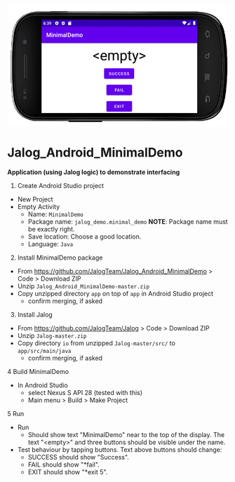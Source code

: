 ![Screenshot](https://github.com/JalogTeam/Jalog_Android_MinimalDemo/blob/main/doc/MinimalDemo_screenshot.jpg?raw=true  "Screenshot")
# Jalog_Android_MinimalDemo
**Application (using Jalog logic) to demonstrate interfacing**

1. Create Android Studio project
  * New Project
  * Empty Activity
    - Name: `MinimalDemo`
    - Package name: `jalog_demo.minimal_demo` 
         **NOTE**: Package name must be exactly right.
    - Save location: Choose a good location.
    - Language: `Java`

2. Install MinimalDemo package
  * From https://github.com/JalogTeam/Jalog_Android_MinimalDemo > Code > Download ZIP
  * Unzip `Jalog_Android_MinimalDemo-master.zip`
  * Copy unzipped directory `app` on top of `app` in Android Studio project
    - confirm merging, if asked

3. Install Jalog
  * From https://github.com/JalogTeam/Jalog > Code > Download ZIP
  * Unzip `Jalog-master.zip` 
  * Copy directory `io` from unzipped `Jalog-master/src/` to `app/src/main/java`
    - confirm merging, if asked

4 Build MinimalDemo

  * In Android Studio 
    - select Nexus S API 28 (tested with this)
    - Main menu > Build > Make Project
  
5 Run 
  
  * Run 
    - Should show text "MinimalDemo" near to the top of the display. The text "&lt;empty&gt;" and three buttons should be visible under the name.
  * Test behaviour by tapping buttons. 
    Text above buttons should change:
    - SUCCESS should show "Success".
    - FAIL should show "*fail".
    - EXIT should show "*exit 5".
    
